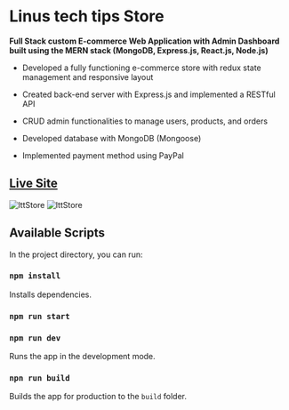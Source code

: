 # Linus tech tips Store

**Full Stack custom E-commerce Web Application with Admin Dashboard built using the MERN stack (MongoDB, Express.js, React.js, Node.js)**

- Developed a fully functioning e-commerce store with redux state management and responsive layout

- Created back-end server with Express.js and implemented a RESTful API

- CRUD admin functionalities to manage users, products, and orders

- Developed database with MongoDB (Mongoose)

- Implemented payment method using PayPal

<!-- • Implemented payment method using paypal -->

<!-- ### [Live Site](https://) -->

## [Live Site](https://lttstore-jesusr.herokuapp.com/)

<!-- site image -->

<!-- ![lttStore](https://i.ibb.co/FKrq6DK/ltt-store-jesus-R.jpg) -->

![lttStore](https://i.ibb.co/44RCVV5/Web-capture-16-2-2022-114326-lttstore-jesusr-herokuapp-com.jpg)
![lttStore](https://i.ibb.co/vDsrnz4/Web-capture-16-2-2022-114449-lttstore-jesusr-herokuapp-com.jpg)

## Available Scripts

In the project directory, you can run:

### `npm install`

Installs dependencies.

### `npm run start`

### `npm run dev`

Runs the app in the development mode.

### `npn run build`

Builds the app for production to the `build` folder.
